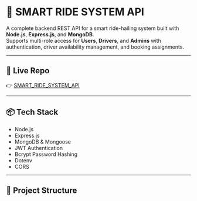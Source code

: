 # 🚖 SMART RIDE SYSTEM API

A complete backend REST API for a smart ride-hailing system built with **Node.js**, **Express.js**, and **MongoDB**.  
Supports multi-role access for **Users**, **Drivers**, and **Admins** with authentication, driver availability management, and booking assignments.

---

## 📌 Live Repo  
👉 [SMART_RIDE_SYSTEM_API](https://github.com/bigwave819/SMART_RIDE_SYSTEM_API.git)

---

## 📦 Tech Stack  

- Node.js  
- Express.js  
- MongoDB & Mongoose  
- JWT Authentication  
- Bcrypt Password Hashing  
- Dotenv  
- CORS  

---

## 📂 Project Structure  

